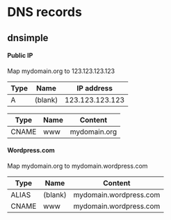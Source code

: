 # DNS records

## dnsimple

#### Public IP

Map mydomain.org to  123.123.123.123

Type|Name|IP address
---|---|---
A |(blank)|123.123.123.123

Type|Name|Content
---|---|---
CNAME|www|mydomain.org


#### Wordpress.com

Map mydomain.org to mydomain.wordpress.com

Type|Name|Content
---|---|---
ALIAS|(blank)|mydomain.wordpress.com
CNAME|www|mydomain.wordpress.com
